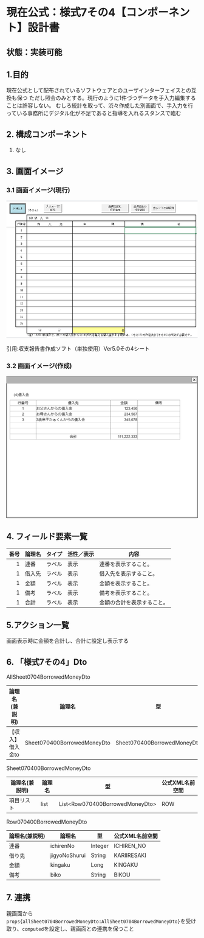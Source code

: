 ﻿# 現在公式：様式7その4【コンポーネント】設計書

## 状態：実装可能

## 1.目的

現在公式として配布されているソフトウェアとのユーザインターフェイスとの互換も保つ
ただし照会のみとする。現行のように1件づつデータを手入力編集することは許容しない。
むしろ統計を取って、渋々作成した別画面で、手入力を行っている事務所にデジタル化が不足であると指導を入れるスタンスで臨む

## 2. 構成コンポーネント

1. なし

## 3. 画面イメージ

### 3.1 画面イメージ(現行)

![現行ソフトウェアその4](image/現行ソフトウェアその4.png)

引用:収支報告書作成ソフト（単独使用）Ver5.0その4シート

### 3.2 画面イメージ(作成)

![互換画面その4](image/互換画面その4.drawio.png)

## 4. フィールド要素一覧

| 番号 | 論理名 | タイプ | 活性／表示 |            内容            |
| ---: | ------ | ------ | ---------- | -------------------------- |
|    1 | 連番   | ラベル | 表示       | 連番を表示すること。       |
|    1 | 借入先 | ラベル | 表示       | 借入先を表示すること。     |
|    1 | 金額   | ラベル | 表示       | 金額を表示すること。       |
|    1 | 備考   | ラベル | 表示       | 備考を表示すること。       |
|    1 | 合計   | ラベル | 表示       | 金額の合計を表示すること。 |

## 5.アクション一覧

画面表示時に金額を合計し、合計に設定し表示する

## 6. 「様式7その4」Dto

AllSheet0704BorrowedMoneyDto

 |  論理名(兼説明)  |           論理名            |             型              | 公式XML名前空間 |
 | ---------------- | --------------------------- | --------------------------- | --------------- |
 | 【収入】借入金to | Sheet070400BorrowedMoneyDto | Sheet070400BorrowedMoneyDto | SHEET           |

Sheet070400BorrowedMoneyDto

 | 論理名(兼説明) | 論理名 |                型                 | 公式XML名前空間 |
 | -------------- | ------ | --------------------------------- | --------------- |
 | 項目リスト     | list   | List\<Row070400BorrowedMoneyDto\> | ROW             |

Row070400BorrowedMoneyDto

 | 論理名(兼説明) |    論理名     |   型    | 公式XML名前空間 |
 | -------------- | ------------- | ------- | --------------- |
 | 連番           | ichirenNo     | Integer | ICHIREN_NO      |
 | 借り先         | jigyoNoShurui | String  | KARIIRESAKI     |
 | 金額           | kingaku       | Long    | KINGAKU         |
 | 備考           | biko          | String  | BIKOU           |

## 7. 連携

親画面から`props{allSheet0704BorrowedMoneyDto:AllSheet0704BorrowedMoneyDto}`を受け取り、`computed`を設定し、親画面との連携を保つこと
